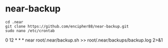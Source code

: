 # near-backup
```
cd .near
git clone https://github.com/encipher88/near-backup.git
sudo nano /etc/crontab
```

0  12 *  *  * near      root/.near/backup.sh >>  root/.near/backups/backup.log 2>&1

